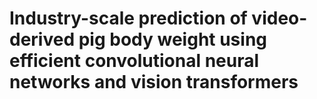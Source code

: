 # Industry-scale prediction of video-derived pig body weight using efficient convolutional neural networks and vision transformers
